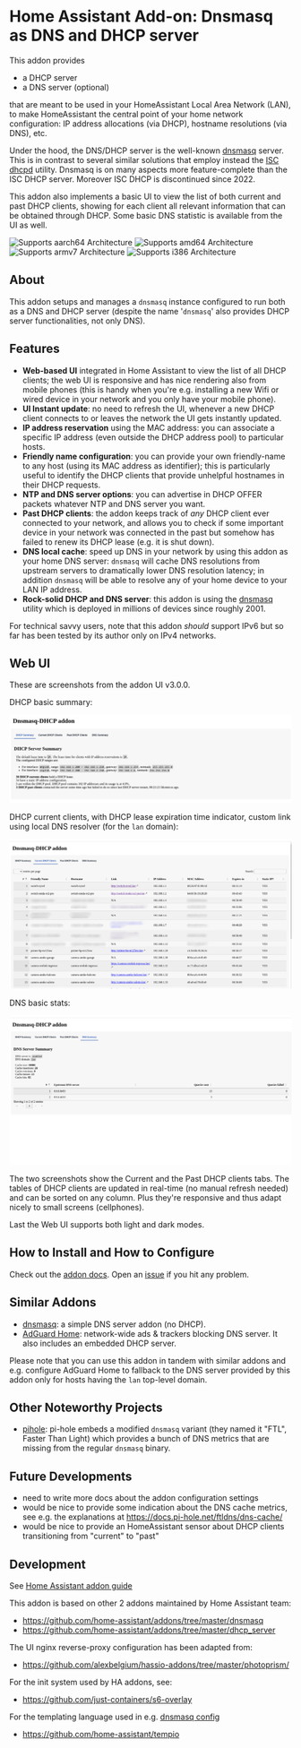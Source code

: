 # Home Assistant Add-on: Dnsmasq as DNS and DHCP server

This addon provides 
* a DHCP server
* a DNS server (optional)

that are meant to be used in your HomeAssistant Local Area Network (LAN), to make HomeAssistant the central point of 
your home network configuration: IP address allocations (via DHCP), hostname resolutions (via DNS), etc.

Under the hood, the DNS/DHCP server is the well-known [dnsmasq](https://thekelleys.org.uk/dnsmasq/doc.html) server. 
This is in contrast to several similar solutions that employ instead the [ISC dhcpd](https://www.isc.org/dhcp/) utility.
Dnsmasq is on many aspects more feature-complete than the ISC DHCP server. Moreover ISC DHCP is discontinued since 2022.

This addon also implements a basic UI to view the list of both current and past DHCP clients, showing for each client all relevant information that can be obtained through DHCP.
Some basic DNS statistic is available from the UI as well.

![Supports aarch64 Architecture][aarch64-shield] ![Supports amd64 Architecture][amd64-shield] ![Supports armv7 Architecture][armv7-shield] ![Supports i386 Architecture][i386-shield]

## About

This addon setups and manages a `dnsmasq` instance configured to run both as a DNS and DHCP server (despite the name '`dnsmasq`' also provides DHCP server functionalities, not only DNS).

[aarch64-shield]: https://img.shields.io/badge/aarch64-yes-green.svg
[amd64-shield]: https://img.shields.io/badge/amd64-yes-green.svg
[armv7-shield]: https://img.shields.io/badge/armv7-yes-green.svg
[i386-shield]: https://img.shields.io/badge/i386-yes-green.svg

## Features

* **Web-based UI** integrated in Home Assistant to view the list of all DHCP clients; the web UI is responsive and has nice rendering also from mobile phones (this is handy when you're e.g. installing a new Wifi or wired device in your network and you only have your mobile phone).
* **UI Instant update**: no need to refresh the UI, whenever a new DHCP client connects to or leaves the network
  the UI gets instantly updated.
* **IP address reservation** using the MAC address: you can associate a specific IP address (even outside
  the DHCP address pool) to particular hosts.
* **Friendly name configuration**: you can provide your own friendly-name to any host (using its MAC address
  as identifier); this is particularly useful to identify the DHCP clients that provide unhelpful hostnames
  in their DHCP requests.
* **NTP and DNS server options**: you can advertise in DHCP OFFER packets whatever NTP and DNS server you want.
* **Past DHCP clients**: the addon keeps track of _any_ DHCP client ever connected to your network, and allows you to check if some important device in your network was connected in the past but somehow has failed to renew its DHCP lease (e.g. it is shut down).
* **DNS local cache**: speed up DNS in your network by using this addon as your home DNS server: `dnsmasq` will cache DNS resolutions from upstream servers to dramatically lower DNS resolution latency; in addition `dnsmasq` will be able to resolve any of your home device to your LAN IP address.
* **Rock-solid DHCP and DNS server**: this addon is using the [dnsmasq](https://thekelleys.org.uk/dnsmasq/doc.html) utility which is deployed in millions of devices since roughly 2001.

For technical savvy users, note that this addon _should_ support IPv6 but so far has been tested by
its author only on IPv4 networks.


## Web UI

These are screenshots from the addon UI v3.0.0.

DHCP basic summary:

<img src="docs/screenshot1.png" alt="WebUI screenshot"/>

DHCP current clients, with DHCP lease expiration time indicator, custom link using local DNS resolver (for the `lan` domain):

<img src="docs/screenshot2.png" alt="WebUI screenshot"/>

DNS basic stats:

<img src="docs/screenshot3.png" alt="WebUI screenshot"/>

The two screenshots show the Current and the Past DHCP clients tabs.
The tables of DHCP clients are updated in real-time (no manual refresh needed) and can be sorted on any column.
Plus they're responsive and thus adapt nicely to small screens (cellphones).

Last the Web UI supports both light and dark modes.

## How to Install and How to Configure

Check out the [addon docs](DOCS.md). Open an [issue](https://github.com/f18m/ha-addon-dnsmasq-dhcp-server/issues) if you hit any problem.

## Similar Addons

* [dnsmasq](https://github.com/home-assistant/addons/tree/master/dnsmasq): a simple DNS server addon (no DHCP).
* [AdGuard Home](https://github.com/hassio-addons/addon-adguard-home): network-wide ads & trackers blocking DNS server. It also includes an embedded DHCP server.

Please note that you can use this addon in tandem with similar addons and e.g. configure AdGuard Home to fallback to the DNS server provided by this addon only for hosts having the `lan` top-level domain.

## Other Noteworthy Projects

* [pihole](https://pi-hole.net/): pi-hole embeds a modified `dnsmasq` variant (they named it "FTL", Faster Than Light) which provides a bunch of DNS metrics that are missing from the regular `dnsmasq` binary.

## Future Developments

* need to write more docs about the addon configuration settings
* would be nice to provide some indication about the DNS cache metrics, see e.g. the explanations at https://docs.pi-hole.net/ftldns/dns-cache/ 
* would be nice to provide an HomeAssistant sensor about DHCP clients transitioning from "current" to "past"


## Development

See [Home Assistant addon guide](https://developers.home-assistant.io/docs/add-ons)

This addon is based on other 2 addons maintained by Home Assistant team:
* https://github.com/home-assistant/addons/tree/master/dnsmasq
* https://github.com/home-assistant/addons/tree/master/dhcp_server

The UI nginx reverse-proxy configuration has been adapted from:
* https://github.com/alexbelgium/hassio-addons/tree/master/photoprism/

For the init system used by HA addons, see:
* https://github.com/just-containers/s6-overlay

For the templating language used in e.g. [dnsmasq config](./rootfs/usr/share/tempio/dnsmasq.config)
* https://github.com/home-assistant/tempio
